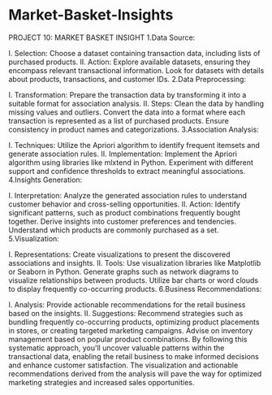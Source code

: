 # Market-Basket-Insights
PROJECT 10: MARKET BASKET INSIGHT
1.Data Source:

I.	Selection: Choose a dataset containing transaction data, including lists of purchased products.
II.	Action: Explore available datasets, ensuring they encompass relevant transactional information. Look for datasets with details about products, transactions, and customer IDs.
2.Data Preprocessing:

I.	Transformation: Prepare the transaction data by transforming it into a suitable format for association analysis.
II.	Steps: Clean the data by handling missing values and outliers. Convert the data into a format where each transaction is represented as a list of purchased products. Ensure consistency in product names and categorizations.
3.Association Analysis:

I.	Techniques: Utilize the Apriori algorithm to identify frequent itemsets and generate association rules.
II.	Implementation: Implement the Apriori algorithm using libraries like mlxtend in Python. Experiment with different support and confidence thresholds to extract meaningful associations.
4.Insights Generation:

I.	Interpretation: Analyze the generated association rules to understand customer behavior and cross-selling opportunities.
II.	Action: Identify significant patterns, such as product combinations frequently bought together. Derive insights into customer preferences and tendencies. Understand which products are commonly purchased as a set.
5.Visualization:

I.	Representations: Create visualizations to present the discovered associations and insights.
II.	Tools: Use visualization libraries like Matplotlib or Seaborn in Python. Generate graphs such as network diagrams to visualize relationships between products. Utilize bar charts or word clouds to display frequently co-occurring products.
6.Business Recommendations:

I.	Analysis: Provide actionable recommendations for the retail business based on the insights.
II.	Suggestions: Recommend strategies such as bundling frequently co-occurring products, optimizing product placements in stores, or creating targeted marketing campaigns. Advise on inventory management based on popular product combinations.
By following this systematic approach, you'll uncover valuable patterns within the transactional data, enabling the retail business to make informed decisions and enhance customer satisfaction. The visualization and actionable recommendations derived from the analysis will pave the way for optimized marketing strategies and increased sales opportunities.

